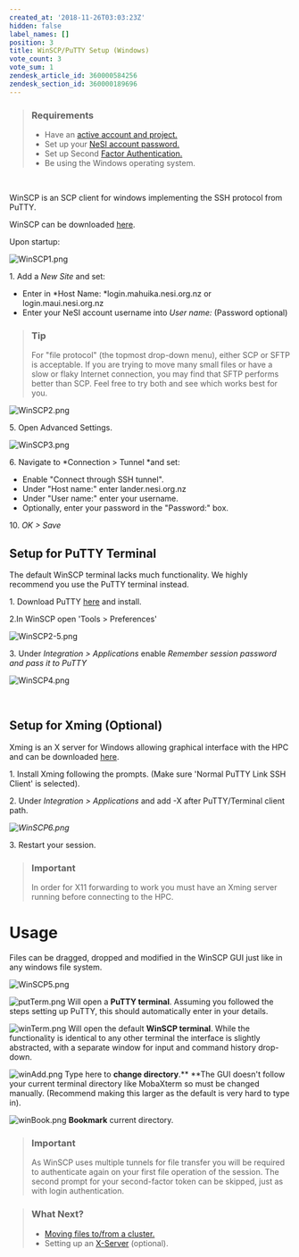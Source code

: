 ```yaml
---
created_at: '2018-11-26T03:03:23Z'
hidden: false
label_names: []
position: 3
title: WinSCP/PuTTY Setup (Windows)
vote_count: 3
vote_sum: 1
zendesk_article_id: 360000584256
zendesk_section_id: 360000189696
---
```


> ### Requirements
>
> -   Have an [active account and
>     project.](https://support.nesi.org.nz/hc/en-gb/sections/360000196195-Accounts-Projects)
> -   Set up your [NeSI account
>     password.](https://support.nesi.org.nz/hc/en-gb/articles/360000335995)
> -   Set up Second [Factor
>     Authentication.](https://support.nesi.org.nz/hc/en-gb/articles/360000203075)
> -   Be using the Windows operating system.

 

WinSCP is an SCP client for windows implementing the SSH protocol from
PuTTY.

WinSCP can be downloaded [here](https://winscp.net/eng/download.php).

Upon startup:

![WinSCP1.png](../../includes/images/WinSCP1.png)

1. Add a *New Site* and set:

-   Enter in *Host Name: *<span
    class="kbd">login.mahuika.nesi.org.nz</span> or <span
    class="kbd">login.maui.nesi.org.nz</span>
-   Enter your NeSI account username into *User name:* (Password
    optional)

> ### Tip
>
> For "file protocol" (the topmost drop-down menu), either SCP or SFTP
> is acceptable. If you are trying to move many small files or have a
> slow or flaky Internet connection, you may find that SFTP performs
> better than SCP. Feel free to try both and see which works best for
> you.

  
![WinSCP2.png](../../includes/images/WinSCP2.png)

5\. Open Advanced Settings.

![WinSCP3.png](../../includes/images/WinSCP3.png)

6\. Navigate to *Connection &gt; Tunnel *and set:

-   Enable "Connect through SSH tunnel".
-   Under "Host name:" enter <span class="kbd">lander.nesi.org.nz</span>
-   Under "User name:" enter your username.
-   Optionally, enter your password in the "Password:" box.

10\. *OK &gt; Save*

## Setup for PuTTY Terminal

The default WinSCP terminal lacks much functionality. We highly
recommend you use the PuTTY terminal instead.

1\. Download PuTTY [here](https://www.putty.org/) and install.

2.In WinSCP open 'Tools &gt; Preferences'

![WinSCP2-5.png](../../includes/images/WinSCP2-5.png)

3\. Under *Integration &gt; Applications* enable *Remember session
password and pass it to PuTTY*

![WinSCP4.png](../../includes/images/WinSCP4.png)

 

## Setup for Xming (Optional)

Xming is an X server for Windows allowing graphical interface with the
HPC and can be downloaded
[here](https://sourceforge.net/projects/xming/).

1\. Install Xming following the prompts. (Make sure 'Normal PuTTY Link
SSH Client' is selected).

2\. Under *Integration &gt; Applications* and add -X after
PuTTY/Terminal client path.

*![WinSCP6.png](../../includes/images/WinSCP6.png)*

3\. Restart your session.

> ### Important
>
> In order for X11 forwarding to work you must have an Xming server
> running before connecting to the HPC.

# Usage

Files can be dragged, dropped and modified in the WinSCP GUI just like
in any windows file system.

![WinSCP5.png](../../includes/images/WinSCP5.png)

![putTerm.png](../../includes/images/putTerm.png) Will open a **PuTTY terminal**.
Assuming you followed the steps setting up PuTTY, this should
automatically enter in your details.

![winTerm.png](../../includes/images/winTerm.png) Will open the default **WinSCP
terminal**. While the functionality is identical to any other terminal
the interface is slightly abstracted, with a separate window for input
and command history drop-down.

![winAdd.png](../../includes/images/winAdd.png) Type here to **change
directory**.** **The GUI doesn't follow your current terminal directory
like MobaXterm so must be changed manually. (Recommend making this
larger as the default is very hard to type in).

![winBook.png](../../includes/images/winBook.png) **Bookmark** current directory.

> ### Important
>
> As WinSCP uses multiple tunnels for file transfer you will be required
> to authenticate again on your first file operation of the session. The
> second prompt for your second-factor token can be skipped, just as
> with login authentication.

> ### What Next?
>
> -   [Moving files to/from a
>     cluster.](https://support.nesi.org.nz/hc/en-gb/articles/360000578455)
> -   Setting up
>     an [X-Server](https://support.nesi.org.nz/hc/en-gb/articles/360001075975)
>     (optional).
